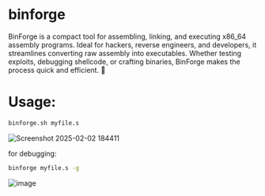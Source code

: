 # binforge
BinForge is a compact tool for assembling, linking, and executing x86_64 assembly programs. Ideal for hackers, reverse engineers, and developers, it streamlines converting raw assembly into executables. Whether testing exploits, debugging shellcode, or crafting binaries, BinForge makes the process quick and efficient. 🚀


# Usage:

```bash
binforge.sh myfile.s
```
![Screenshot 2025-02-02 184411](https://github.com/user-attachments/assets/6aaa072c-8b7d-4828-bf72-8f41b1a91ce1)

for debugging:

```bash
binforge myfile.s -g
```

![image](https://github.com/user-attachments/assets/f21b190b-7906-4112-a70a-a3c43df63ef3)

